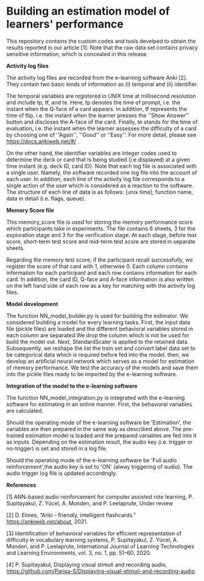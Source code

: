 # Building an estimation model of learners' performance 

This repository contains the custom codes and tools develped to obtain the results reported in our article [1]:
Note that the raw data set contains privacy sensitive information, which is concealed in this release.

**Activity log files**

The activity log files are recorded from the e-learning software Anki [2]. They contain two basic kinds of information as (i) temporal and (ii) identifier.

The temporal variables are registered in  UNIX time at millisecond resolution and include tp, tf, and te. Here, tp denotes the time of prompt, i.e. the instant when the Q-face of a card appears. In addition,  tf represents the time of flip, i.e. the instant when the learner presses the ''Show Answer'' button and discloses the A-face of the card. Finally,  te stands for the time of evaluation, i.e. the instant when the learner assesses the difficulty of a card by choosing one of  ''Again'', ''Good'' or ''Easy''. For more detail, please see https://docs.ankiweb.net/#/ .

On the other hand, the identifier variables are integer codes used to determine the deck or card that is being studied (i.e.displayed) at a given time instant (e.g. deck ID, card ID). Note that each log file is associated with a single user. Namely, the software recorded one log file into the account of each user. In addition, each line of the activity log file  corresponds to a single action of the user which is considered as a reaction to the software. The structure of each line of data is as follows:  [unix time], function name, data in detail (i.e. flags, queue).

**Memory Score file**

This memory_score file is used for storing the memory performance score which participants take in experiments. The file contains 6 sheets, 3 for the exploration stage and 3 for the verification stage. At each stage, before test score, short-term test score and mid-term test score are stored in separate sheets.

Regarding the memory test score, if the participant recall successfully, we register the score of that card with 1, otherwise 0. Each column contains information for each participant and each row contains information for each card. In addition, the card ID, Q-face and A-face information is also written on the left hand side of each row as a key for matching with the activity log files.

**Model development**

The function NN_model_builder.py is used for building the estimator. We considered building a  model for every learning tasks. First, the input data file (pickle files) are loaded and the different behavioral variables stored in each column are separated.We drop the column which is not be used for build the model out. Next, StandardScaler is applied to the retained data. Subsequently, we reshape the list the train set and convert label data set to be categorical data which is required before fed into the model. then, we develop an artificial neural network which serves as a model for estimation of memory performance. We test the accuracy of the models and save them into the pickle files ready to be imported by the e-learning software.

**Integration of the model to the e-learning software**

The function NN_model_integration.py is integrated with the e-learning software for estimating in an online manner. First, the behavioral variables are calculated.

Should the operating mode of the e-learning software be 'Estimation', the variables are then prepared in the same way as described above. The pre-trained estimation model is loaded and the prepared variables are fed into it as inputs. Depending on the estimation result, the audio key (i.e. trigger or no-trigger) is set and stored in a log file.

Should the operating mode of the e-learning software be 'Full audio reinforcement',the audio key is set to 'ON' (alway triggering of audio). The audio trigger log file is updated accordingly.

**References**

[1] ANN-based audio reinforcement for computer assisted rote learning,
P. Supitayakul, Z. Yücel, A. Monden, and P. Leelaprute,
Under review

[2] D. Elmes, “Anki - friendly, intelligent flashcards.” https://ankiweb.net/about, 2021.

[3] Identification of behavioral variables for efficient representation of difficulty in vocabulary learning systems,
P. Supitayakul, Z. Yücel, A. Monden, and P. Leelaprute,
International Journal of Learning Technologies and Learning Environments, vol. 3, no. 1, pp. 51–60, 2020.

[4] P. Supitayakul, Displaying visual stimuli and recording audio, https://github.com/Parisa-S/Displaying-visual-stimuli-and-recording-audio.

